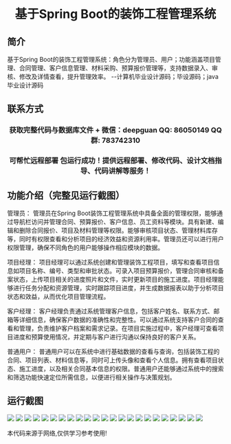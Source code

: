 <p><h1 align="center">基于Spring Boot的装饰工程管理系统</h1></p>

## 简介
基于Spring Boot的装饰工程管理系统：角色分为管理员、用户；功能涵盖项目管理、合同管理、客户信息管理、材料采购、预算报价管理等，支持数据录入、审核、修改及详情查看，提升管理效率。    --计算机毕业设计源码；毕设源码；java毕业设计源码


## 联系方式
<p><h3 align="center">获取完整代码与数据库文件 + 微信：deepguan QQ: 86050149 QQ群: 783742310</h3></p>
<p><h3 align="center">可帮忙远程部署 包运行成功！提供远程部署、修改代码、设计文档指导、代码讲解等服务！</h3></p>

## 功能介绍（完整见运行截图）
管理员：
管理员在Spring Boot装饰工程管理系统中具备全面的管理权限，能够通过导航栏访问并管理合同、预算报价、客户信息、员工资料等模块。具有新建、编辑和删除合同报价、项目及材料管理等权限。能够审核项目状态、管理材料库存等，同时有权限查看和分析项目的经济效益和资源利用率。管理员还可以进行用户权限管理，确保不同角色的用户能够操作相应模块的数据。

项目经理：
项目经理可以通过系统创建和管理装饰工程项目，填写和查看项目信息如项目名称、编号、类型和审批状态。可录入项目预算报价，管理合同审核和备案状态，上传项目相关的进度照片和文件，实时更新项目的施工进度。项目经理能够进行任务分配和资源管理，实时跟踪项目进度，并生成数据报表以助于分析项目状态和效益，从而优化项目管理流程。

客户经理：
客户经理负责通过系统管理客户信息，包括客户姓名、联系方式、邮箱等详细信息，确保客户数据的准确性和完整性。可以通过系统支持客户合同的查看和管理，负责维护客户档案和需求记录。在项目实施过程中，客户经理可查看项目进度和预算使用情况，并定期与客户进行沟通以保持良好的客户关系。

普通用户：
普通用户可以在系统中进行基础数据的查看与查询，包括装饰工程的合同、项目列表、材料信息等，同时可上传头像和查看个人信息。拥有查看项目状态、施工进度，以及相关合同基本信息的权限。普通用户还能够通过系统中的搜索和筛选功能快速定位所需信息，以便进行相关操作与决策规划。


## 运行截图
![](img/001.jpg)
![](img/002.jpg)
![](img/003.jpg)
![](img/004.jpg)
![](img/005.jpg)
![](img/006.jpg)
![](img/007.jpg)
![](img/008.jpg)
![](img/009.jpg)
![](img/010.jpg)
![](img/011.jpg)
![](img/012.jpg)
![](img/013.jpg)
![](img/014.jpg)
![](img/015.jpg)
![](img/016.jpg)
![](img/017.jpg)
![](img/018.jpg)
![](img/019.jpg)
![](img/020.jpg)
![](img/021.jpg)
![](img/022.jpg)
![](img/023.jpg)

<p>本代码来源于网络,仅供学习参考使用!</p>

